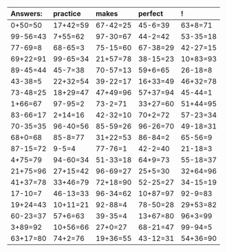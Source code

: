 | Answers: | practice | makes | perfect | ! |
| :--- | :--- | :--- | :--- | :--- |
| 0+50=50 | 17+42=59 | 67-42=25 | 45-6=39 | 63+8=71 | 
| 99-56=43 | 7+55=62 | 97-30=67 | 44-2=42 | 53-35=18 | 
| 77-69=8 | 68-65=3 | 75-15=60 | 67-38=29 | 42-27=15 | 
| 69+22=91 | 99-65=34 | 21+57=78 | 38-15=23 | 10+83=93 | 
| 89-45=44 | 45-7=38 | 70-57=13 | 59+6=65 | 26-18=8 | 
| 43-38=5 | 22+32=54 | 39-22=17 | 16+33=49 | 46+32=78 | 
| 73-48=25 | 18+29=47 | 47+49=96 | 57+37=94 | 45-44=1 | 
| 1+66=67 | 97-95=2 | 73-2=71 | 33+27=60 | 51+44=95 | 
| 83-66=17 | 2+14=16 | 42-32=10 | 70+2=72 | 57-23=34 | 
| 70-35=35 | 96-40=56 | 85-59=26 | 96-26=70 | 49-18=31 | 
| 68+0=68 | 85-8=77 | 31+22=53 | 86-84=2 | 65-56=9 | 
| 87-15=72 | 9-5=4 | 77-76=1 | 42-2=40 | 21-18=3 | 
| 4+75=79 | 94-60=34 | 51-33=18 | 64+9=73 | 55-18=37 | 
| 21+75=96 | 27+15=42 | 96-69=27 | 25+5=30 | 32+64=96 | 
| 41+37=78 | 33+46=79 | 72+18=90 | 52-25=27 | 34-15=19 | 
| 17-10=7 | 46-13=33 | 96-34=62 | 10+87=97 | 92-9=83 | 
| 19+24=43 | 10+11=21 | 92-88=4 | 78-50=28 | 29+53=82 | 
| 60-23=37 | 57+6=63 | 39-35=4 | 13+67=80 | 96+3=99 | 
| 3+89=92 | 10+56=66 | 27+0=27 | 68-21=47 | 99-94=5 | 
| 63+17=80 | 74+2=76 | 19+36=55 | 43-12=31 | 54+36=90 | 

